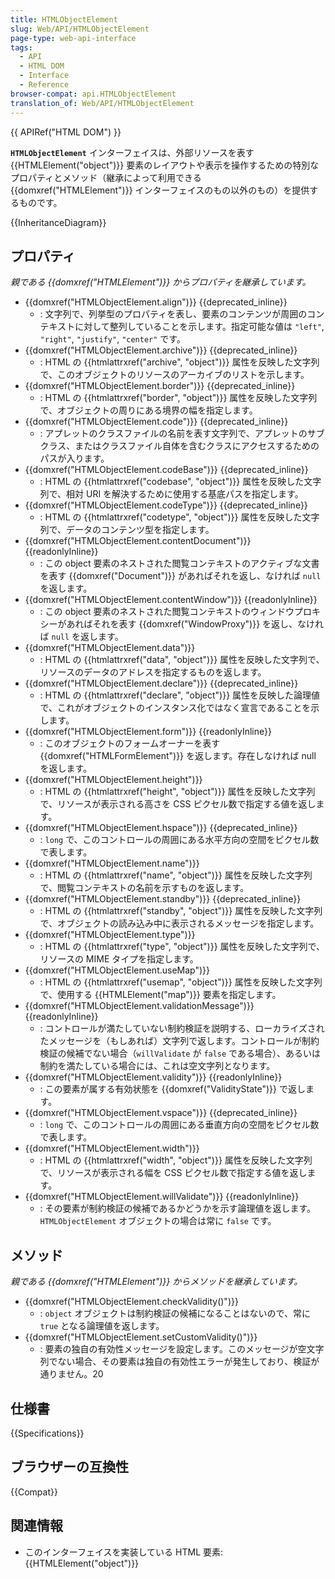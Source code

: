 ```yaml
---
title: HTMLObjectElement
slug: Web/API/HTMLObjectElement
page-type: web-api-interface
tags:
  - API
  - HTML DOM
  - Interface
  - Reference
browser-compat: api.HTMLObjectElement
translation_of: Web/API/HTMLObjectElement
---
```

{{ APIRef("HTML DOM") }}

**`HTMLObjectElement`** インターフェイスは、外部リソースを表す {{HTMLElement("object")}} 要素のレイアウトや表示を操作するための特別なプロパティとメソッド（継承によって利用できる {{domxref("HTMLElement")}} インターフェイスのもの以外のもの）を提供するものです。

{{InheritanceDiagram}}

## プロパティ

_親である {{domxref("HTMLElement")}} からプロパティを継承しています。_

- {{domxref("HTMLObjectElement.align")}} {{deprecated_inline}}
  - : 文字列で、列挙型のプロパティを表し、要素のコンテンツが周囲のコンテキストに対して整列していることを示します。指定可能な値は `"left"`, `"right"`, `"justify"`, `"center"` です。
- {{domxref("HTMLObjectElement.archive")}} {{deprecated_inline}}
  - : HTML の {{htmlattrxref("archive", "object")}} 属性を反映した文字列で、このオブジェクトのリソースのアーカイブのリストを示します。
- {{domxref("HTMLObjectElement.border")}} {{deprecated_inline}}
  - : HTML の {{htmlattrxref("border", "object")}} 属性を反映した文字列で、オブジェクトの周りにある境界の幅を指定します。
- {{domxref("HTMLObjectElement.code")}} {{deprecated_inline}}
  - : アプレットのクラスファイルの名前を表す文字列で、アプレットのサブクラス、またはクラスファイル自体を含むクラスにアクセスするためのパスが入ります。
- {{domxref("HTMLObjectElement.codeBase")}} {{deprecated_inline}}
  - : HTML の {{htmlattrxref("codebase", "object")}} 属性を反映した文字列で、相対 URI を解決するために使用する基底パスを指定します。
- {{domxref("HTMLObjectElement.codeType")}} {{deprecated_inline}}
  - : HTML の {{htmlattrxref("codetype", "object")}} 属性を反映した文字列で、データのコンテンツ型を指定します。
- {{domxref("HTMLObjectElement.contentDocument")}} {{readonlyInline}}
  - : この object 要素のネストされた閲覧コンテキストのアクティブな文書を表す {{domxref("Document")}} があればそれを返し、なければ `null` を返します。
- {{domxref("HTMLObjectElement.contentWindow")}} {{readonlyInline}}
  - : この object 要素のネストされた閲覧コンテキストのウィンドウプロキシーがあればそれを表す {{domxref("WindowProxy")}} を返し、なければ `null` を返します。
- {{domxref("HTMLObjectElement.data")}}
  - : HTML の {{htmlattrxref("data", "object")}} 属性を反映した文字列で、リソースのデータのアドレスを指定するものを返します。
- {{domxref("HTMLObjectElement.declare")}} {{deprecated_inline}}
  - : HTML の {{htmlattrxref("declare", "object")}} 属性を反映した論理値で、これがオブジェクトのインスタンス化ではなく宣言であることを示します。
- {{domxref("HTMLObjectElement.form")}} {{readonlyInline}}
  - : このオブジェクトのフォームオーナーを表す {{domxref("HTMLFormElement")}} を返します。存在しなければ null を返します。
- {{domxref("HTMLObjectElement.height")}}
  - : HTML の {{htmlattrxref("height", "object")}} 属性を反映した文字列で、リソースが表示される高さを CSS ピクセル数で指定する値を返します。
- {{domxref("HTMLObjectElement.hspace")}} {{deprecated_inline}}
  - : `long` で、このコントロールの周囲にある水平方向の空間をピクセル数で表します。
- {{domxref("HTMLObjectElement.name")}}
  - : HTML の {{htmlattrxref("name", "object")}} 属性を反映した文字列で、閲覧コンテキストの名前を示すものを返します。
- {{domxref("HTMLObjectElement.standby")}} {{deprecated_inline}}
  - : HTML の {{htmlattrxref("standby", "object")}} 属性を反映した文字列で、オブジェクトの読み込み中に表示されるメッセージを指定します。
- {{domxref("HTMLObjectElement.type")}}
  - : HTML の {{htmlattrxref("type", "object")}} 属性を反映した文字列で、リソースの MIME タイプを指定します。
- {{domxref("HTMLObjectElement.useMap")}}
  - : HTML の {{htmlattrxref("usemap", "object")}} 属性を反映した文字列で、使用する {{HTMLElement("map")}} 要素を指定します。
- {{domxref("HTMLObjectElement.validationMessage")}} {{readonlyInline}}
  - : コントロールが満たしていない制約検証を説明する、ローカライズされたメッセージを（もしあれば）文字列で返します。コントロールが制約検証の候補でない場合（`willValidate` が `false` である場合）、あるいは制約を満たしている場合には、これは空文字列となります。
- {{domxref("HTMLObjectElement.validity")}} {{readonlyInline}}
  - : この要素が属する有効状態を {{domxref("ValidityState")}} で返します。
- {{domxref("HTMLObjectElement.vspace")}} {{deprecated_inline}}
  - : `long` で、このコントロールの周囲にある垂直方向の空間をピクセル数で表します。
- {{domxref("HTMLObjectElement.width")}}
  - : HTML の {{htmlattrxref("width", "object")}} 属性を反映した文字列で、リソースが表示される幅を CSS ピクセル数で指定する値を返します。
- {{domxref("HTMLObjectElement.willValidate")}} {{readonlyInline}}
  - : その要素が制約検証の候補であるかどうかを示す論理値を返します。 `HTMLObjectElement` オブジェクトの場合は常に `false` です。

## メソッド

_親である {{domxref("HTMLElement")}} からメソッドを継承しています。_

- {{domxref("HTMLObjectElement.checkValidity()")}}
  - : `object` オブジェクトは制約検証の候補になることはないので、常に `true` となる論理値を返します。
- {{domxref("HTMLObjectElement.setCustomValidity()")}}
  - : 要素の独自の有効性メッセージを設定します。このメッセージが空文字列でない場合、その要素は独自の有効性エラーが発生しており、検証が通りません。20

## 仕様書

{{Specifications}}

## ブラウザーの互換性

{{Compat}}

## 関連情報

- このインターフェイスを実装している HTML 要素: {{HTMLElement("object")}}
